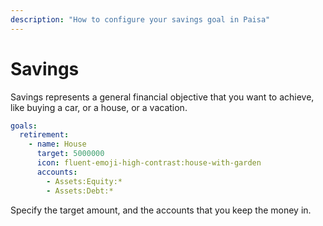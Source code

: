 ```yaml
---
description: "How to configure your savings goal in Paisa"
---
```


# Savings

Savings represents a general financial objective that you want to
achieve, like buying a car, or a house, or a vacation.

```yaml
goals:
  retirement:
    - name: House
      target: 5000000
      icon: fluent-emoji-high-contrast:house-with-garden
      accounts:
        - Assets:Equity:*
        - Assets:Debt:*
```

Specify the target amount, and the accounts that you keep the money in.
